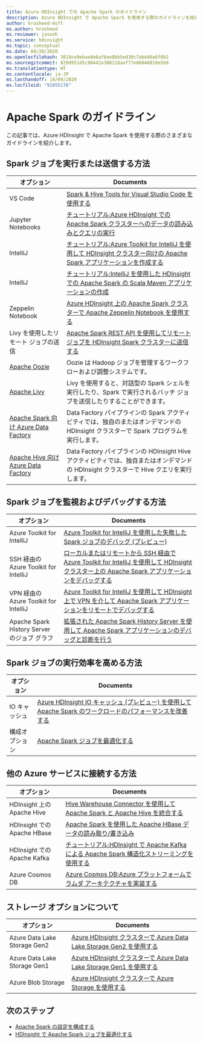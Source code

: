 ```yaml
---
title: Azure HDInsight での Apache Spark のガイドライン
description: Azure HDInsight で Apache Spark を使用する際のガイドラインを紹介します。
author: hrasheed-msft
ms.author: hrasheed
ms.reviewer: jasonh
ms.service: hdinsight
ms.topic: conceptual
ms.date: 04/28/2020
ms.openlocfilehash: 3818ce9ebae8e6af6ee8bb5ed30c7ab446a6f6b2
ms.sourcegitcommit: 829d951d5c90442a38012daaf77e86046018e5b9
ms.translationtype: HT
ms.contentlocale: ja-JP
ms.lasthandoff: 10/09/2020
ms.locfileid: "91855176"
---
```

# <a name="apache-spark-guidelines"></a>Apache Spark のガイドライン

この記事では、Azure HDInsight で Apache Spark を使用する際のさまざまなガイドラインを紹介します。

## <a name="how-do-i-run-or-submit-spark-jobs"></a>Spark ジョブを実行または送信する方法

| オプション | Documents |
|---|---|
| VS Code | [Spark & Hive Tools for Visual Studio Code を使用する](../hdinsight-for-vscode.md) |
| Jupyter Notebooks | [チュートリアル:Azure HDInsight での Apache Spark クラスターへのデータの読み込みとクエリの実行](./apache-spark-load-data-run-query.md) |
| IntelliJ | [チュートリアル:Azure Toolkit for IntelliJ を使用して HDInsight クラスター向けの Apache Spark アプリケーションを作成する](./apache-spark-intellij-tool-plugin.md) |
| IntelliJ | [チュートリアル:IntelliJ を使用した HDInsight での Apache Spark の Scala Maven アプリケーションの作成](./apache-spark-create-standalone-application.md) |
| Zeppelin Notebook | [Azure HDInsight 上の Apache Spark クラスターで Apache Zeppelin Notebook を使用する](./apache-spark-zeppelin-notebook.md) |
| Livy を使用したリモート ジョブの送信 | [Apache Spark REST API を使用してリモート ジョブを HDInsight Spark クラスターに送信する](./apache-spark-livy-rest-interface.md) |
|[Apache Oozie](../hdinsight-use-oozie-linux-mac.md)|Oozie は Hadoop ジョブを管理するワークフローおよび調整システムです。|
|[Apache Livy](./apache-spark-livy-rest-interface.md)|Livy を使用すると、対話型の Spark シェルを実行したり、Spark で実行されるバッチ ジョブを送信したりすることができます。|
|[Apache Spark 向け Azure Data Factory](../../data-factory/transform-data-using-spark.md)|Data Factory パイプラインの Spark アクティビティでは、独自のまたはオンデマンドの HDInsight クラスターで Spark プログラムを実行します。|
|[Apache Hive 向け Azure Data Factory](../../data-factory/transform-data-using-hadoop-hive.md)|Data Factory パイプラインの HDInsight Hive アクティビティでは、独自またはオンデマンドの HDInsight クラスターで Hive クエリを実行します。|

## <a name="how-do-i-monitor-and-debug-spark-jobs"></a>Spark ジョブを監視およびデバッグする方法

| オプション | Documents |
|---|---|
| Azure Toolkit for IntelliJ | [Azure Toolkit for IntelliJ を使用した失敗した Spark ジョブのデバッグ (プレビュー)](apache-spark-intellij-tool-failure-debug.md) |
| SSH 経由の Azure Toolkit for IntelliJ | [ローカルまたはリモートから SSH 経由で Azure Toolkit for IntelliJ を使用して HDInsight クラスター上の Apache Spark アプリケーションをデバッグする](apache-spark-intellij-tool-debug-remotely-through-ssh.md) |
| VPN 経由の Azure Toolkit for IntelliJ | [Azure Toolkit for IntelliJ を使用して HDInsight 上で VPN を介して Apache Spark アプリケーションをリモートでデバッグする](apache-spark-intellij-tool-plugin-debug-jobs-remotely.md) |
| Apache Spark History Server のジョブ グラフ | [拡張された Apache Spark History Server を使用して Apache Spark アプリケーションのデバッグと診断を行う](./apache-azure-spark-history-server.md) |

## <a name="how-do-i-make-my-spark-jobs-run-more-efficiently"></a>Spark ジョブの実行効率を高める方法

| オプション | Documents |
|---|---|
| IO キャッシュ | [Azure HDInsight IO キャッシュ (プレビュー) を使用して Apache Spark のワークロードのパフォーマンスを改善する](./apache-spark-improve-performance-iocache.md) |
| 構成オプション | [Apache Spark ジョブを最適化する](./apache-spark-perf.md) |

## <a name="how-do-i-connect-to-other-azure-services"></a>他の Azure サービスに接続する方法

| オプション | Documents |
|---|---|
| HDInsight 上の Apache Hive | [Hive Warehouse Connector を使用して Apache Spark と Apache Hive を統合する](../interactive-query/apache-hive-warehouse-connector.md) |
| HDInsight での Apache HBase | [Apache Spark を使用した Apache HBase データの読み取り/書き込み](../hdinsight-using-spark-query-hbase.md) |
| HDInsight での Apache Kafka | [チュートリアル:HDInsight で Apache Kafka による Apache Spark 構造化ストリーミングを使用する](../hdinsight-apache-kafka-spark-structured-streaming.md) |
| Azure Cosmos DB | [Azure Cosmos DB:Azure プラットフォームでラムダ アーキテクチャを実装する](../../cosmos-db/lambda-architecture.md) |

## <a name="what-are-my-storage-options"></a>ストレージ オプションについて

| オプション | Documents |
|---|---|
| Azure Data Lake Storage Gen2 | [Azure HDInsight クラスターで Azure Data Lake Storage Gen2 を使用する](../hdinsight-hadoop-use-data-lake-storage-gen2.md) |
| Azure Data Lake Storage Gen1 | [Azure HDInsight クラスターで Azure Data Lake Storage Gen1 を使用する](../hdinsight-hadoop-use-data-lake-storage-gen1.md) |
| Azure Blob Storage | [Azure HDInsight クラスターで Azure Storage を使用する](../hdinsight-hadoop-use-blob-storage.md) |

## <a name="next-steps"></a>次のステップ

* [Apache Spark の設定を構成する](apache-spark-settings.md)
* [HDInsight で Apache Spark ジョブを最適化する](apache-spark-perf.md)
